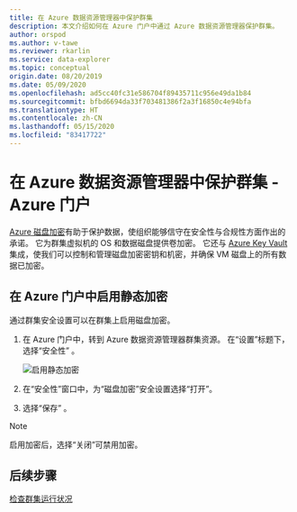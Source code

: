 ```yaml
---
title: 在 Azure 数据资源管理器中保护群集
description: 本文介绍如何在 Azure 门户中通过 Azure 数据资源管理器保护群集。
author: orspod
ms.author: v-tawe
ms.reviewer: rkarlin
ms.service: data-explorer
ms.topic: conceptual
origin.date: 08/20/2019
ms.date: 05/09/2020
ms.openlocfilehash: ad5cc40fc31e586704f89435711c956e49da1b84
ms.sourcegitcommit: bfbd6694da33f703481386f2a3f16850c4e94bfa
ms.translationtype: HT
ms.contentlocale: zh-CN
ms.lasthandoff: 05/15/2020
ms.locfileid: "83417722"
---
```

# <a name="secure-your-cluster-in-azure-data-explorer---azure-portal"></a>在 Azure 数据资源管理器中保护群集 - Azure 门户

[Azure 磁盘加密](/security/azure-security-disk-encryption-overview)有助于保护数据，使组织能够信守在安全性与合规性方面作出的承诺。 它为群集虚拟机的 OS 和数据磁盘提供卷加密。 它还与 [Azure Key Vault](/key-vault/) 集成，使我们可以控制和管理磁盘加密密钥和机密，并确保 VM 磁盘上的所有数据已加密。 
  
## <a name="enable-encryption-at-rest-in-the-azure-portal"></a>在 Azure 门户中启用静态加密

<!-- Enabling [encryption at rest](/security/fundamentals/encryption-atrest) on your cluster provides data protection for stored data (at rest). -->
  
通过群集安全设置可以在群集上启用磁盘加密。

1. 在 Azure 门户中，转到 Azure 数据资源管理器群集资源。 在“设置”标题下，选择“安全性” 。 

    ![启用静态加密](media/manage-cluster-security/security-encryption-at-rest.png)

1. 在“安全性”窗口中，为“磁盘加密”安全设置选择“打开”。 

1. 选择“保存” 。
 
> [!NOTE]
> 启用加密后，选择“关闭”可禁用加密。

## <a name="next-steps"></a>后续步骤

[检查群集运行状况](/data-explorer/check-cluster-health)

